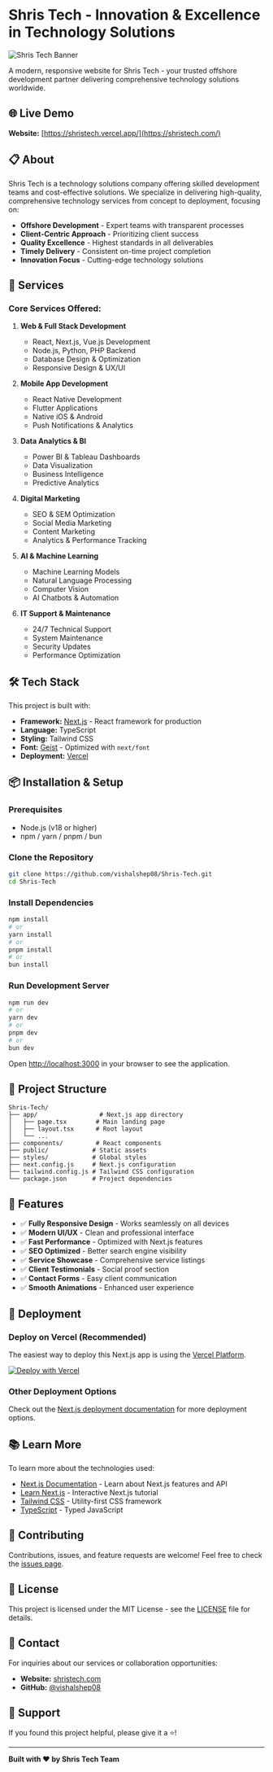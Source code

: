 # Shris Tech - Innovation & Excellence in Technology Solutions

![Shris Tech Banner](https://shristech.vercel.app/og-image.png)

A modern, responsive website for Shris Tech - your trusted offshore development partner delivering comprehensive technology solutions worldwide.

## 🌐 Live Demo

**Website:** [https://shristech.vercel.app/](https://shristech.com/)

## 📋 About

Shris Tech is a technology solutions company offering skilled development teams and cost-effective solutions. We specialize in delivering high-quality, comprehensive technology services from concept to deployment, focusing on:

- **Offshore Development** - Expert teams with transparent processes
- **Client-Centric Approach** - Prioritizing client success
- **Quality Excellence** - Highest standards in all deliverables
- **Timely Delivery** - Consistent on-time project completion
- **Innovation Focus** - Cutting-edge technology solutions

## 🚀 Services

### Core Services Offered:

1. **Web & Full Stack Development**
   - React, Next.js, Vue.js Development
   - Node.js, Python, PHP Backend
   - Database Design & Optimization
   - Responsive Design & UX/UI

2. **Mobile App Development**
   - React Native Development
   - Flutter Applications
   - Native iOS & Android
   - Push Notifications & Analytics

3. **Data Analytics & BI**
   - Power BI & Tableau Dashboards
   - Data Visualization
   - Business Intelligence
   - Predictive Analytics

4. **Digital Marketing**
   - SEO & SEM Optimization
   - Social Media Marketing
   - Content Marketing
   - Analytics & Performance Tracking

5. **AI & Machine Learning**
   - Machine Learning Models
   - Natural Language Processing
   - Computer Vision
   - AI Chatbots & Automation

6. **IT Support & Maintenance**
   - 24/7 Technical Support
   - System Maintenance
   - Security Updates
   - Performance Optimization

## 🛠️ Tech Stack

This project is built with:

- **Framework:** [Next.js](https://nextjs.org/) - React framework for production
- **Language:** TypeScript
- **Styling:** Tailwind CSS
- **Font:** [Geist](https://vercel.com/font) - Optimized with `next/font`
- **Deployment:** [Vercel](https://vercel.com/)

## 📦 Installation & Setup

### Prerequisites

- Node.js (v18 or higher)
- npm / yarn / pnpm / bun

### Clone the Repository

```bash
git clone https://github.com/vishalshep08/Shris-Tech.git
cd Shris-Tech
```

### Install Dependencies

```bash
npm install
# or
yarn install
# or
pnpm install
# or
bun install
```

### Run Development Server

```bash
npm run dev
# or
yarn dev
# or
pnpm dev
# or
bun dev
```

Open [http://localhost:3000](http://localhost:3000) in your browser to see the application.

## 📁 Project Structure

```
Shris-Tech/
├── app/                 # Next.js app directory
│   ├── page.tsx        # Main landing page
│   ├── layout.tsx      # Root layout
│   └── ...
├── components/         # React components
├── public/            # Static assets
├── styles/            # Global styles
├── next.config.js     # Next.js configuration
├── tailwind.config.js # Tailwind CSS configuration
└── package.json       # Project dependencies
```

## 🎨 Features

- ✅ **Fully Responsive Design** - Works seamlessly on all devices
- ✅ **Modern UI/UX** - Clean and professional interface
- ✅ **Fast Performance** - Optimized with Next.js features
- ✅ **SEO Optimized** - Better search engine visibility
- ✅ **Service Showcase** - Comprehensive service listings
- ✅ **Client Testimonials** - Social proof section
- ✅ **Contact Forms** - Easy client communication
- ✅ **Smooth Animations** - Enhanced user experience

## 🚀 Deployment

### Deploy on Vercel (Recommended)

The easiest way to deploy this Next.js app is using the [Vercel Platform](https://vercel.com/new?utm_medium=default-template&filter=next.js&utm_source=create-next-app&utm_campaign=create-next-app-readme).

[![Deploy with Vercel](https://vercel.com/button)](https://vercel.com/new/clone?repository-url=https://github.com/vishalshep08/Shris-Tech)

### Other Deployment Options

Check out the [Next.js deployment documentation](https://nextjs.org/docs/app/building-your-application/deploying) for more deployment options.

## 📚 Learn More

To learn more about the technologies used:

- [Next.js Documentation](https://nextjs.org/docs) - Learn about Next.js features and API
- [Learn Next.js](https://nextjs.org/learn) - Interactive Next.js tutorial
- [Tailwind CSS](https://tailwindcss.com/docs) - Utility-first CSS framework
- [TypeScript](https://www.typescriptlang.org/docs/) - Typed JavaScript

## 🤝 Contributing

Contributions, issues, and feature requests are welcome! Feel free to check the [issues page](https://github.com/vishalshep08/Shris-Tech/issues).

## 📝 License

This project is licensed under the MIT License - see the [LICENSE](LICENSE) file for details.

## 📧 Contact

For inquiries about our services or collaboration opportunities:

- **Website:** [shristech.com](https://shristech.com/)
- **GitHub:** [@vishalshep08](https://github.com/vishalshep08)

## 🌟 Support

If you found this project helpful, please give it a ⭐️!

---

**Built with ❤️ by Shris Tech Team**
